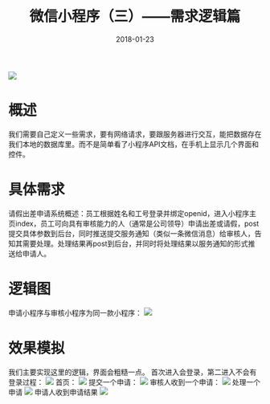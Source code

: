 ﻿---
title: 微信小程序（三）——需求逻辑篇
date: 2018-01-23
categories: "Android"
tags: "小程序"
---
![](http://oxr4g4c3v.bkt.clouddn.com/smallprogram3.jpg)
# 概述
我们需要自己定义一些需求，要有网络请求，要跟服务器进行交互，能把数据存在我们本地的数据库里。而不是简单看了小程序API文档，在手机上显示几个界面和控件。
 <!--more--> 
# 具体需求
请假出差申请系统概述：员工根据姓名和工号登录并绑定openid，进入小程序主页index，员工可向具有审核能力的人（通常是公司领导）申请出差或请假，post提交具体参数到后台，同时推送提交服务通知（类似一条微信消息）给审核人，告知其需要处理。处理结果再post到后台，并同时将处理结果以服务通知的形式推送给申请人。

# 逻辑图
申请小程序与审核小程序为同一款小程序：
![](http://oxr4g4c3v.bkt.clouddn.com/xiaochengxuluoji.png)

# 效果模拟
我们主要实现这里的逻辑，界面会粗糙一点。
首次进入会登录，第二进入不会有登录过程：
![](http://oxr4g4c3v.bkt.clouddn.com/login.png)
首页：
![](http://oxr4g4c3v.bkt.clouddn.com/shouye.png)
提交一个申请：
![](http://oxr4g4c3v.bkt.clouddn.com/shenqing.png)
审核人收到一个申请：
![](http://oxr4g4c3v.bkt.clouddn.com/tongzhi1.png)
处理一个申请
![](http://oxr4g4c3v.bkt.clouddn.com/handleinfo.png)
申请人收到申请结果
![](http://oxr4g4c3v.bkt.clouddn.com/result.png)